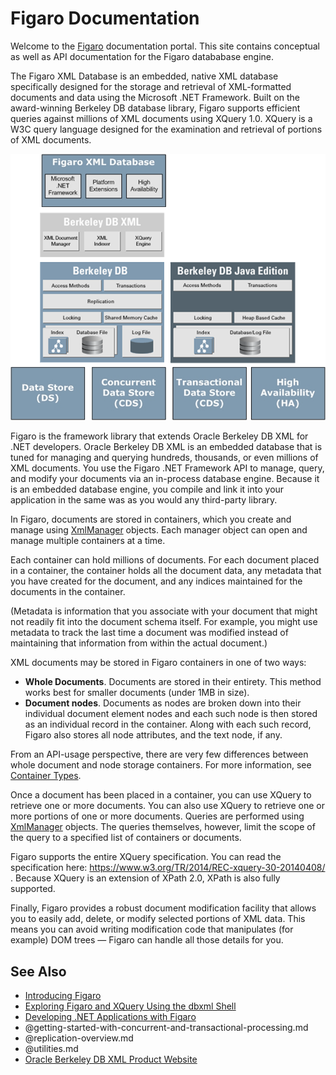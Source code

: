 # Figaro Documentation
Welcome to the [Figaro](http://bdbxml.net) documentation portal. This site contains conceptual as well as API documentation for the Figaro datababase engine. 

The Figaro XML Database is an embedded, native XML database specifically designed for the storage and retrieval of XML-formatted documents and data using the Microsoft .NET Framework. Built on the award-winning Berkeley DB database library, Figaro supports efficient queries against millions of XML documents using XQuery 1.0. XQuery is a W3C query language designed for the examination and retrieval of portions of XML documents.


![Figaro and the Oracle Berkeley DB Product Family](/images/ProductStack.png)

Figaro is the framework library that extends Oracle Berkeley DB XML for .NET developers. Oracle Berkeley DB XML is an embedded database that is tuned for managing and querying hundreds, thousands, or even millions of XML documents. You use the Figaro .NET Framework API to manage, query, and modify your documents via an in-process database engine. Because it is an embedded database engine, you compile and link it into your application in the same was as you would any third-party library.

In Figaro, documents are stored in containers, which you create and manage using [XmlManager](xref:Figaro.XmlManager) objects. Each manager object can open and manage multiple containers at a time.

Each container can hold millions of documents. For each document placed in a container, the container holds all the document data, any metadata that you have created for the document, and any indices maintained for the documents in the container.

(Metadata is information that you associate with your document that might not readily fit into the document schema itself. For example, you might use metadata to track the last time a document was modified instead of maintaining that information from within the actual document.)


XML documents may be stored in Figaro containers in one of two ways:

* **Whole Documents**. Documents are stored in their entirety. This method works best for smaller documents (under 1MB in size).
* **Document nodes**. Documents as nodes are broken down into their individual document element nodes and each such node is then stored as an individual record in the container. Along with each such record, Figaro also stores all node attributes, and the text node, if any.

From an API-usage perspective, there are very few differences between whole document and node storage containers. For more information, see [Container Types](xref:container-types.md).

Once a document has been placed in a container, you can use XQuery to retrieve one or more documents. You can also use XQuery to retrieve one or more portions of one or more documents. Queries are performed using [XmlManager](xref:Figaro.XmlManager) objects. The queries themselves, however, limit the scope of the query to a specified list of containers or documents.


Figaro supports the entire XQuery specification. You can read the specification here: https://www.w3.org/TR/2014/REC-xquery-30-20140408/ . Because XQuery is an extension of XPath 2.0, XPath is also fully supported.


Finally, Figaro provides a robust document modification facility that allows you to easily add, delete, or modify selected portions of XML data. This means you can avoid writing modification code that manipulates (for example) DOM trees — Figaro can handle all those details for you.

## See Also

* [Introducing Figaro](xref:intro.md)
* [Exploring Figaro and XQuery Using the dbxml Shell](xref:figaro-and-xquery.md)
* [Developing .NET Applications with Figaro](xref:developing-dotnet-apps-with-figaro.md)
* @getting-started-with-concurrent-and-transactional-processing.md
* @replication-overview.md
* @utilities.md
* [Oracle Berkeley DB XML Product Website](http://www.oracle.com/technology/documentation/berkeley-db/xml/index.html) 